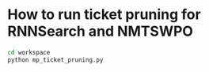 # How to run ticket pruning for RNNSearch and NMTSWPO 

```bash
cd workspace
python mp_ticket_pruning.py
```

